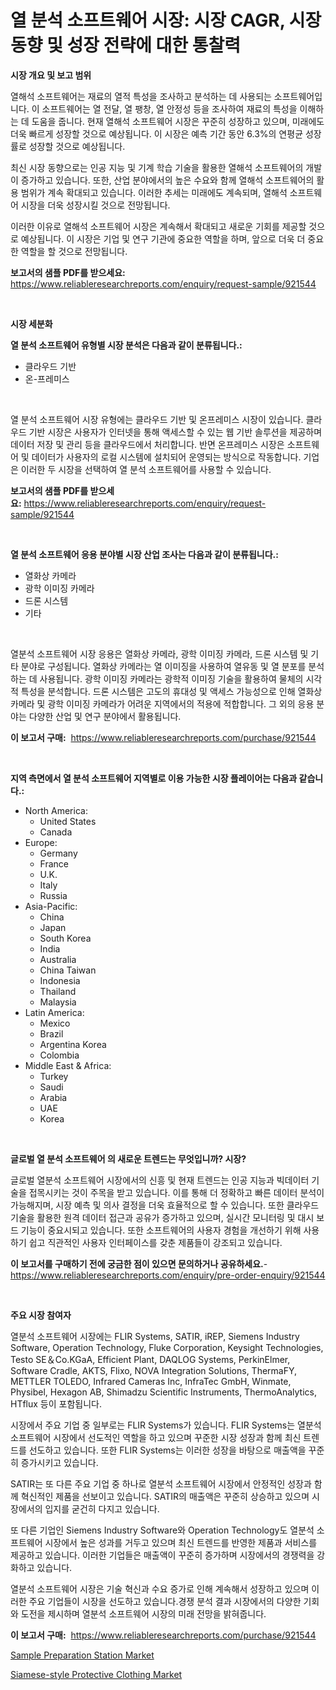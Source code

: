 <p><h1>열 분석 소프트웨어 시장: 시장 CAGR, 시장 동향 및 성장 전략에 대한 통찰력</h1></p><p><strong>시장 개요 및 보고 범위</strong></p>
<p><p>열해석 소프트웨어는 재료의 열적 특성을 조사하고 분석하는 데 사용되는 소프트웨어입니다. 이 소프트웨어는 열 전달, 열 팽창, 열 안정성 등을 조사하여 재료의 특성을 이해하는 데 도움을 줍니다. 현재 열해석 소프트웨어 시장은 꾸준히 성장하고 있으며, 미래에도 더욱 빠르게 성장할 것으로 예상됩니다. 이 시장은 예측 기간 동안 6.3%의 연평균 성장률로 성장할 것으로 예상됩니다.</p><p>최신 시장 동향으로는 인공 지능 및 기계 학습 기술을 활용한 열해석 소프트웨어의 개발이 증가하고 있습니다. 또한, 산업 분야에서의 높은 수요와 함께 열해석 소프트웨어의 활용 범위가 계속 확대되고 있습니다. 이러한 추세는 미래에도 계속되며, 열해석 소프트웨어 시장을 더욱 성장시킬 것으로 전망됩니다.</p><p>이러한 이유로 열해석 소프트웨어 시장은 계속해서 확대되고 새로운 기회를 제공할 것으로 예상됩니다. 이 시장은 기업 및 연구 기관에 중요한 역할을 하며, 앞으로 더욱 더 중요한 역할을 할 것으로 전망됩니다.</p></p>
<p><strong>보고서의 샘플 PDF를 받으세요:</strong> <a href="https://www.reliableresearchreports.com/enquiry/request-sample/921544">https://www.reliableresearchreports.com/enquiry/request-sample/921544</a></p>
<p>&nbsp;</p>
<p><strong>시장 세분화</strong></p>
<p><strong>열 분석 소프트웨어 유형별 시장 분석은 다음과 같이 분류됩니다.:</strong></p>
<p><ul><li>클라우드 기반</li><li>온-프레미스</li></ul></p>
<p>&nbsp;</p>
<p><p>열 분석 소프트웨어 시장 유형에는 클라우드 기반 및 온프레미스 시장이 있습니다. 클라우드 기반 시장은 사용자가 인터넷을 통해 액세스할 수 있는 웹 기반 솔루션을 제공하며 데이터 저장 및 관리 등을 클라우드에서 처리합니다. 반면 온프레미스 시장은 소프트웨어 및 데이터가 사용자의 로컬 시스템에 설치되어 운영되는 방식으로 작동합니다. 기업은 이러한 두 시장을 선택하여 열 분석 소프트웨어를 사용할 수 있습니다.</p></p>
<p><strong>보고서의 샘플 PDF를 받으세요:</strong>&nbsp;<a href="https://www.reliableresearchreports.com/enquiry/request-sample/921544">https://www.reliableresearchreports.com/enquiry/request-sample/921544</a></p>
<p>&nbsp;</p>
<p><strong> 열 분석 소프트웨어 응용 분야별 시장 산업 조사는 다음과 같이 분류됩니다.:</strong></p>
<p><ul><li>열화상 카메라</li><li>광학 이미징 카메라</li><li>드론 시스템</li><li>기타</li></ul></p>
<p>&nbsp;</p>
<p><p>열분석 소프트웨어 시장 응용은 열화상 카메라, 광학 이미징 카메라, 드론 시스템 및 기타 분야로 구성됩니다. 열화상 카메라는 열 이미징을 사용하여 열유동 및 열 분포를 분석하는 데 사용됩니다. 광학 이미징 카메라는 광학적 이미징 기술을 활용하여 물체의 시각적 특성을 분석합니다. 드론 시스템은 고도의 휴대성 및 액세스 가능성으로 인해 열화상 카메라 및 광학 이미징 카메라가 어려운 지역에서의 적용에 적합합니다. 그 외의 응용 분야는 다양한 산업 및 연구 분야에서 활용됩니다.</p></p>
<p><strong>이 보고서 구매:</strong>&nbsp; <a href="https://www.reliableresearchreports.com/purchase/921544">https://www.reliableresearchreports.com/purchase/921544</a></p>
<p>&nbsp;</p>
<p><strong>지역 측면에서 열 분석 소프트웨어 지역별로 이용 가능한 시장 플레이어는 다음과 같습니다.:</strong></p>
<p><ul>
    <li>
        North America:
        <ul>
            <li>United States</li>
            <li>Canada</li>
        </ul>
    </li>
    <li>
        Europe:
        <ul>
            <li>Germany</li>
            <li>France</li>
            <li>U.K.</li>
            <li>Italy</li>
            <li>Russia</li>
        </ul>
    </li>
    <li>
        Asia-Pacific:
        <ul>
            <li>China</li>
            <li>Japan</li>
            <li>South Korea</li>
            <li>India</li>
            <li>Australia</li>
            <li>China Taiwan</li>
            <li>Indonesia</li>
            <li>Thailand</li>
            <li>Malaysia</li>
        </ul>
    </li>
    <li>
        Latin America:
        <ul>
            <li>Mexico</li>
            <li>Brazil</li>
            <li>Argentina Korea</li>
            <li>Colombia</li>
        </ul>
    </li>
    <li>
        Middle East & Africa:
        <ul>
            <li>Turkey</li>
            <li>Saudi</li>
            <li>Arabia</li>
            <li>UAE</li>
            <li>Korea</li>
        </ul>
    </li>
    </ul></p>
<p>&nbsp;</p>
<p><strong>글로벌 열 분석 소프트웨어 의 새로운 트렌드는 무엇입니까? 시장?</strong></p>
<p><p>글로벌 열분석 소프트웨어 시장에서의 신흥 및 현재 트렌드는 인공 지능과 빅데이터 기술을 접목시키는 것이 주목을 받고 있습니다. 이를 통해 더 정확하고 빠른 데이터 분석이 가능해지며, 시장 예측 및 의사 결정을 더욱 효율적으로 할 수 있습니다. 또한 클라우드 기술을 활용한 원격 데이터 접근과 공유가 증가하고 있으며, 실시간 모니터링 및 대시 보드 기능이 중요시되고 있습니다. 또한 소프트웨어의 사용자 경험을 개선하기 위해 사용하기 쉽고 직관적인 사용자 인터페이스를 갖춘 제품들이 강조되고 있습니다.</p></p>
<p><strong>이 보고서를 구매하기 전에 궁금한 점이 있으면 문의하거나 공유하세요.</strong>- <a href="https://www.reliableresearchreports.com/enquiry/pre-order-enquiry/921544">https://www.reliableresearchreports.com/enquiry/pre-order-enquiry/921544</a></p>
<p>&nbsp;</p>
<p><strong>주요 시장 참여자</strong></p>
<p><p>열분석 소프트웨어 시장에는 FLIR Systems, SATIR, iREP, Siemens Industry Software, Operation Technology, Fluke Corporation, Keysight Technologies, Testo SE＆Co.KGaA, Efficient Plant, DAQLOG Systems, PerkinElmer, Software Cradle, AKTS, Flixo, NOVA Integration Solutions, ThermaFY, METTLER TOLEDO, Infrared Cameras Inc, InfraTec GmbH, Winmate, Physibel, Hexagon AB, Shimadzu Scientific Instruments, ThermoAnalytics, HTflux 등이 포함됩니다.</p><p>시장에서 주요 기업 중 일부로는 FLIR Systems가 있습니다. FLIR Systems는 열분석 소프트웨어 시장에서 선도적인 역할을 하고 있으며 꾸준한 시장 성장과 함께 최신 트렌드를 선도하고 있습니다. 또한 FLIR Systems는 이러한 성장을 바탕으로 매출액을 꾸준히 증가시키고 있습니다.</p><p>SATIR는 또 다른 주요 기업 중 하나로 열분석 소프트웨어 시장에서 안정적인 성장과 함께 혁신적인 제품을 선보이고 있습니다. SATIR의 매출액은 꾸준히 상승하고 있으며 시장에서의 입지를 굳건히 다지고 있습니다.</p><p>또 다른 기업인 Siemens Industry Software와 Operation Technology도 열분석 소프트웨어 시장에서 높은 성과를 거두고 있으며 최신 트렌드를 반영한 제품과 서비스를 제공하고 있습니다. 이러한 기업들은 매출액이 꾸준히 증가하며 시장에서의 경쟁력을 강화하고 있습니다.</p><p>열분석 소프트웨어 시장은 기술 혁신과 수요 증가로 인해 계속해서 성장하고 있으며 이러한 주요 기업들이 시장을 선도하고 있습니다.경쟁 분석 결과 시장에서의 다양한 기회와 도전을 제시하며 열분석 소프트웨어 시장의 미래 전망을 밝혀줍니다.</p></p>
<p><strong>이 보고서 구매:</strong>&nbsp;&nbsp;<a href="https://www.reliableresearchreports.com/purchase/921544">https://www.reliableresearchreports.com/purchase/921544</a></p>
<p><p><a href="https://issuu.com/reportprime-2/docs/sample-preparation-station-market-size-2030.pptx">Sample Preparation Station Market</a></p><p><a href="https://issuu.com/reportprime-2/docs/siamese-style-protective-clothing-market-size-2030">Siamese-style Protective Clothing Market</a></p></p>
